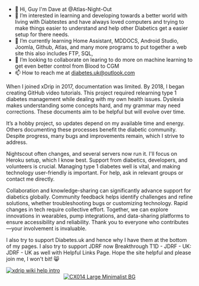 - 👋 Hi, Guy I'm Dave at  @Atlas-Night-Out
- 👀 I’m interested in learning and developing towards a better world with living with Diabtestes and have always loved computers
and trying to make things easier to understand and help other Diabetics get a easier setup for there needs.
- 🌱 I’m currently learning Home Assistant, MDDOCS, Android Studio, Joomla, Github, Atlas, and many more programs to put together a web site this also includes FTP, SQL, 
- 💞️ I’m looking to collaborate on learing to do more on machine learning to get even better control from Blood to CGM 
- 📫 How to reach me at diabetes.uk@outlook.com

When I joined xDrip in 2017, documentation was limited. By 2018, I began creating GitHub video tutorials. This project required relearning type 1 diabetes management while dealing with my own health issues. Dyslexia makes understanding some concepts hard, and my grammar may need corrections. These documents aim to be helpful but will evolve over time.<br>

 It’s a hobby project, so updates depend on my available time and energy. Others documenting these processes benefit the diabetic community. Despite progress, many bugs and improvements remain, which I strive to address.<br>

Nightscout often changes, and several servers now run it. I'll focus on Heroku setup, which I know best. Support from diabetics, developers, and volunteers is crucial. Managing type 1 diabetes well is vital, and making technology user-friendly is important. For help, ask in relevant groups or contact me directly.<br>

Collaboration and knowledge-sharing can significantly advance support for diabetics globally. Community feedback helps identify challenges and refine solutions, whether troubleshooting bugs or customizing technology. Rapid changes in tech require collective effort. Together, we can explore innovations in wearables, pump integrations, and data-sharing platforms to ensure accessibility and reliability. Thank you to everyone who contributes—your involvement is invaluable.

I also try to support Diabetes.uk and hence why I have them at the bottom of my pages. I also try to support JDRF now Breakthrough T1D - JDRF - UK: JDRF - UK as well with Helpful Links Page.
Hope the site helpful and please join me, I won't bit! :smile_cat:


<a href="https://www.youtube.com/watch?v=MFsbm45b6YY" target="_blank">
  <img width="auto" height="auto" border="0" align="center"  src="/img/xdrip intro wiki help_video.jpg" title="xdrip wiki help intro"/>
</a>

<center>
<a href="https://www.youtube.com/watch?v=AqQQblde6eU" target="_blank">
  <img width="auto" height="auto" border="0" align="center"  src="https://github.com/user-attachments/assets/9be9bd3b-26a3-4a4a-b66d-e729c97fa8d5" title="CX014 Large Minimalist BG"/></a></center>

<!---
Atlas-Night-Out/Atlas-Night-Out is a ✨ special ✨ repository because its `README.md` (this file) appears on your GitHub profile.
You can click the Preview link to take a look at your changes.
--->
